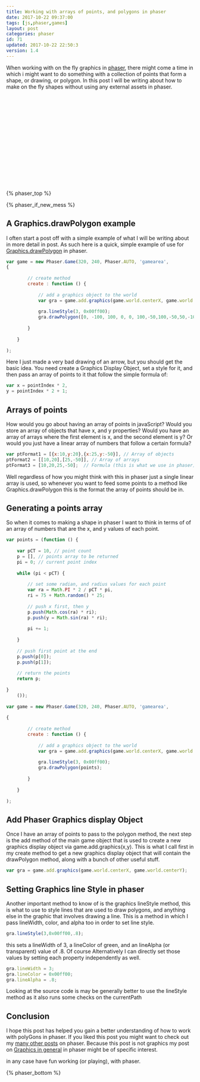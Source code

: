 ```yaml
---
title: Working with arrays of points, and polygons in phaser
date: 2017-10-22 09:37:00
tags: [js,phaser,games]
layout: post
categories: phaser
id: 71
updated: 2017-10-22 22:50:3
version: 1.4
---
```


When working with on the fly graphics in [phaser](http://phaser.io/), there might come a time in which i might want to do something with a collection of points that form a shape, or drawing, or polygon. In this post I will be writing about how to make on the fly shapes without using any external assets in phaser.

<!-- more -->

<!-- demo app -->
<div id="gamearea" style="width:320px;height:240px;margin-left:auto;margin-right:auto;"></div>
<script>
var points = (function () {
 
    var pCT = 10, // point count
    p = [], // points array to be returned
    pi = 0; // current point index
 
    while (pi < pCT) {
 
        // set some radian, and radius values for each point
        var ra = Math.PI * 2 / pCT * pi,
        ri = 75 + Math.random() * 25;
 
        // push x first, then y
        p.push(Math.cos(ra) * ri);
        p.push(y = Math.sin(ra) * ri);
 
        pi += 1;
 
    }
 
    // push first point at the end
    p.push(p[0]);
    p.push(p[1]);
 
    // return the points
    return p;
 
}
    ());
 
var game = new Phaser.Game(320, 240, Phaser.AUTO, 'gamearea', 
 
{
 
        // create method
        create : function () {
 
            // add a graphics object to the world
            var gra = game.add.graphics(game.world.centerX, game.world.centerY);
 
            gra.lineStyle(3, 0x00ff00);
            gra.drawPolygon(points);
 
        }
 
    }
 
);
</script>

{% phaser_top %}

{% phaser_if_new_mess %}

## A Graphics.drawPolygon example

I often start a post off with a simple example of what I will be writing about in more detail in post. As such here is a quick, simple example of use for [Graphics.drawPolygon](http://phaser.io/docs/2.6.2/Phaser.Graphics.html#drawPolygon) in phaser.

```js
var game = new Phaser.Game(320, 240, Phaser.AUTO, 'gamearea', 
{
 
        // create method
        create : function () {
 
            // add a graphics object to the world
            var gra = game.add.graphics(game.world.centerX, game.world.centerY);
 
            gra.lineStyle(3, 0x00ff00);
            gra.drawPolygon([0, -100, 100, 0, 0, 100,-50,100,-50,50,-100,50,-100,-50,-50,-50,-50,-100,0,-100]);
 
        }
 
    }
 
);
```

Here I just made a very bad drawing of an arrow, but you should get the basic idea. You need create a Graphics Display Object, set a style for it, and then pass an array of points to it that follow the simple formula of:

```js
var x = pointIndex * 2,
y = pointIndex * 2 + 1;
```
## Arrays of points

How would you go about having an array of points in javaScript? Would you store an array of objects that have x, and y properties? Would you have an array of arrays where the first element is x, and the second element is y? Or would you just have a linear array of numbers that follow a certain formula?

```js
var ptFormat1 = [{x:10,y:20},{x:25,y:-50}], // Array of objects
ptFormat2 = [[10,20],[25,-50]], // Array of arrays
ptFormat3 = [10,20,25,-50];  // Formula (this is what we use in phaser)
```

Well regardless of how you might think with this in phaser just a single linear array is used, so whenever you want to feed some points to a method like Graphics.drawPolygon this is the format the array of points should be in.

## Generating a points array

So when it comes to making a shape in phaser I want to think in terms of of an array of numbers that are the x, and y values of each point.

```js
var points = (function () {
 
    var pCT = 10, // point count
    p = [], // points array to be returned
    pi = 0; // current point index
 
    while (pi < pCT) {
 
        // set some radian, and radius values for each point
        var ra = Math.PI * 2 / pCT * pi,
        ri = 75 + Math.random() * 25;
 
        // push x first, then y
        p.push(Math.cos(ra) * ri);
        p.push(y = Math.sin(ra) * ri);
 
        pi += 1;
 
    }
 
    // push first point at the end
    p.push(p[0]);
    p.push(p[1]);
 
    // return the points
    return p;
 
}
    ());
 
var game = new Phaser.Game(320, 240, Phaser.AUTO, 'gamearea', 
 
{
 
        // create method
        create : function () {
 
            // add a graphics object to the world
            var gra = game.add.graphics(game.world.centerX, game.world.centerY);
 
            gra.lineStyle(3, 0x00ff00);
            gra.drawPolygon(points);
 
        }
 
    }
 
);
```

## Add Phaser Graphics display Object

Once I have an array of points to pass to the polygon method, the next step is the add method of the main game object that is used to create a new graphics display object via game.add.graphics(x,y). This is what I call first in my create method to get a new graphics display object that will contain the drawPolygon method, along with a bunch of other useful stuff.

```js
var gra = game.add.graphics(game.world.centerX, game.world.centerY);
```

## Setting Graphics line Style in phaser

Another important method to know of is the graphics lineStyle method, this is what to use to style lines that are used to draw polygons, and anything else in the graphic that involves drawing a line. This is a method in which I pass lineWidth, color, and alpha too in order to set line style.

```js
gra.lineStyle(3,0x00ff00,.8);
```

this sets a lineWidth of 3, a lineColor of green, and an lineAlpha (or transparent) value of .8. Of course Alternatively I can directly set those values by setting each property independently as well.

```js
gra.lineWidth = 3;
gra.lineColor = 0x00ff00;
gra.lineAlpha = .8;
```

Looking at the source code is may be generally better to use the lineStyle method as it also runs some checks on the currentPath

## Conclusion

I hope this post has helped you gain a better understanding of how to work with polyGons in phaser. If you liked this post you might want to check out my [many other posts](/categories/phaser/) on phaser. Because this post is not graphics my post on [Graphics in general](/2017/10/21/phaser-graphics/) in phaser might be of specific interest.

in any case have fun working (or playing), with phaser.

{% phaser_bottom %}